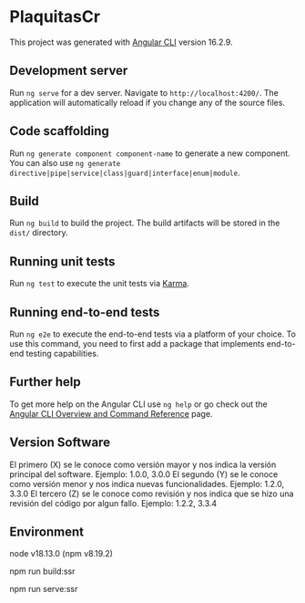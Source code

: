 # PlaquitasCr

This project was generated with [Angular CLI](https://github.com/angular/angular-cli) version 16.2.9.

## Development server

Run `ng serve` for a dev server. Navigate to `http://localhost:4200/`. The application will automatically reload if you change any of the source files.

## Code scaffolding

Run `ng generate component component-name` to generate a new component. You can also use `ng generate directive|pipe|service|class|guard|interface|enum|module`.

## Build

Run `ng build` to build the project. The build artifacts will be stored in the `dist/` directory.

## Running unit tests

Run `ng test` to execute the unit tests via [Karma](https://karma-runner.github.io).

## Running end-to-end tests

Run `ng e2e` to execute the end-to-end tests via a platform of your choice. To use this command, you need to first add a package that implements end-to-end testing capabilities.

## Further help

To get more help on the Angular CLI use `ng help` or go check out the [Angular CLI Overview and Command Reference](https://angular.io/cli) page.


## Version Software
El primero (X) se le conoce como versión mayor y nos indica la versión principal del software. Ejemplo: 1.0.0, 3.0.0
El segundo (Y) se le conoce como versión menor y nos indica nuevas funcionalidades. Ejemplo: 1.2.0, 3.3.0
El tercero (Z) se le conoce como revisión y nos indica que se hizo una revisión del código por algun fallo. Ejemplo: 1.2.2, 3.3.4

## Environment
node v18.13.0 (npm v8.19.2) 

npm run build:ssr

npm run serve:ssr